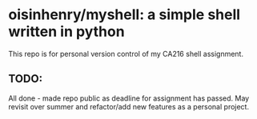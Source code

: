 # oisinhenry/myshell: a simple shell written in python
This repo is for personal version control of my CA216 shell assignment.

## TODO:
All done - made repo public as deadline for assignment has passed. May revisit over summer and refactor/add new features as a personal project.
